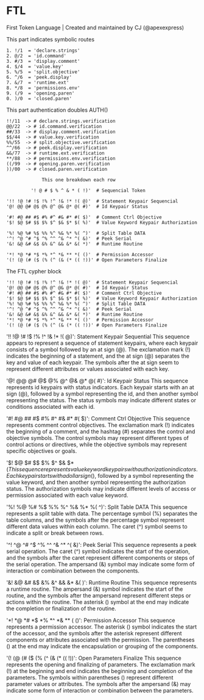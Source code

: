 # FTL
First Token Language | Created and maintained by CJ (@apexexpress)

This part indicates symbolic routes
```
1. !/1  = 'declare.strings'
2. @/2  = 'id.command'
3. #/3  = 'display.comment'
4. $/4  = 'value.key'
5. %/5  = 'split.objective'
6. ^/6  = 'peek.display'
7. &/7  = 'runtime.ext'
8. */8  = 'permissions.env'
9. (/9  = 'opening.paren'
0. )/0  = 'closed.paren'
```
This part authentication doubles AUTH()

```
!!/11  -> # declare.strings.verification
@@/22  -> # id.command.verification
##/33  -> # display.comment.verification
$$/44  -> # value.key.verification
%%/55  -> # split.objective.verification
^^/66  -> # peek.display.verification
&&/77  -> # runtime.ext.verification
**/88  -> # permissions.env.verification
((/99  -> # opening.paren.verification
))/00  -> # closed.paren.verification
```
                 This one breakdown each row
```
         '! @ # $ % ^ & * ( !)'  # Sequencial Token
 
'!! !@ !# !$ !% !^ !& !* !( @)'  # Statement Keypair Sequencial
'@! @@ @# @$ @% @^ @& @* @( #)'  # Id Keypair Status

'#! #@ ## #$ #% #^ #& #* #( $)'  # Comment Ctrl Objective
'$! $@ $# $$ $% $^ $& $* $( %)'  # Value Keyword Keypair Authorization

'%! %@ %# %$ %% %^ %& %* %( ^)'  # Split Table DATA
'^! ^@ ^# ^$ ^% ^^ ^& ^* ^( &)'  # Peek Serial
'&! &@ &# &$ &% &^ && &* &( *)'  # Runtime Routine

'*! *@ *# *$ *% *^ *& ** *( ()'  # Permission Accessor
'(! (@ (# ($ (% (^ (& (* (( !))' # Open Parameters Finalize
```

The FTL cypher block 
```
'!! !@ !# !$ !% !^ !& !* !( @)'  # Statement Keypair Sequencial
'@! @@ @# @$ @% @^ @& @* @( #)'  # Id Keypair Status
'#! #@ ## #$ #% #^ #& #* #( $)'  # Comment Ctrl Objective
'$! $@ $# $$ $% $^ $& $* $( %)'  # Value Keyword Keypair Authorization
'%! %@ %# %$ %% %^ %& %* %( ^)'  # Split Table DATA
'^! ^@ ^# ^$ ^% ^^ ^& ^* ^( &)'  # Peek Serial
'&! &@ &# &$ &% &^ && &* &( *)'  # Runtime Routine
'*! *@ *# *$ *% *^ *& ** *( ()'  # Permission Accessor
'(! (@ (# ($ (% (^ (& (* (( !))' # Open Parameters Finalize
```

'!! !@ !# !$ !% !^ !& !* !( @)': Statement Keypair Sequential
This sequence appears to represent a sequence of statement keypairs, where each keypair consists of a symbol followed by an at sign (@). The exclamation mark (!) indicates the beginning of a statement, and the at sign (@) separates the key and value of each keypair. The symbols after the at sign seem to represent different attributes or values associated with each key.

'@! @@ @# @$ @% @^ @& @* @( #)': Id Keypair Status
This sequence represents id keypairs with status indicators. Each keypair starts with an at sign (@), followed by a symbol representing the id, and then another symbol representing the status. The status symbols may indicate different states or conditions associated with each id.

'#! #@ ## #$ #% #^ #& #* #( $)': Comment Ctrl Objective
This sequence represents comment control objectives. The exclamation mark (!) indicates the beginning of a comment, and the hashtag (#) separates the control and objective symbols. The control symbols may represent different types of control actions or directives, while the objective symbols may represent specific objectives or goals.

'$! $@ $# $$ $% $^ $& $* $( %)': Value Keyword Keypair Authorization
This sequence represents value keyword keypairs with authorization indicators. Each keypair starts with a dollar sign ($), followed by a symbol representing the value keyword, and then another symbol representing the authorization status. The authorization symbols may indicate different levels of access or permission associated with each value keyword.

'%! %@ %# %$ %% %^ %& %* %( ^)': Split Table DATA
This sequence represents a split table with data. The percentage symbol (%) separates the table columns, and the symbols after the percentage symbol represent different data values within each column. The caret (^) symbol seems to indicate a split or break between rows.

'^! ^@ ^# ^$ ^% ^^ ^& ^* ^( &)': Peek Serial
This sequence represents a peek serial operation. The caret (^) symbol indicates the start of the operation, and the symbols after the caret represent different components or steps of the serial operation. The ampersand (&) symbol may indicate some form of interaction or combination between the components.

'&! &@ &# &$ &% &^ && &* &( )': Runtime Routine
This sequence represents a runtime routine. The ampersand (&) symbol indicates the start of the routine, and the symbols after the ampersand represent different steps or actions within the routine. The asterisk () symbol at the end may indicate the completion or finalization of the routine.

'*! *@ *# *$ *% *^ *& ** ( ()': Permission Accessor
This sequence represents a permission accessor. The asterisk () symbol indicates the start of the accessor, and the symbols after the asterisk represent different components or attributes associated with the permission. The parentheses () at the end may indicate the encapsulation or grouping of the components.

'(! (@ (# ($ (% (^ (& (* (( !))': Open Parameters Finalize
This sequence represents the opening and finalizing of parameters. The exclamation mark (!) at the beginning and end indicates the beginning and completion of the parameters. The symbols within parentheses () represent different parameter values or attributes. The symbols after the ampersand (&) may indicate some form of interaction or combination between the parameters.
